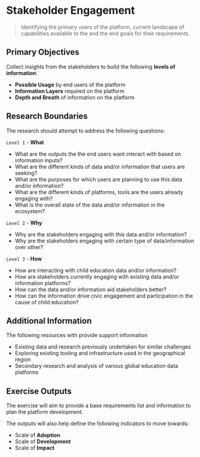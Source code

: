# Stakeholder Engagement

> Identifying the primary users of the platform, current landscape of capabilities available to the and the end goals for their requirements.

## Primary Objectives

Collect insights from the stakeholders to build the following **levels of information**:

- **Possible Usage** by end users of the platform
- **Information Layers** required on the platform
- **Depth and Breath** of information on the platform

## Research Boundaries

The research should attempt to address the following questions: 

`Level 1` - **What**

- What are the outputs the the end users want interact with based on information inputs?
- What are the different kinds of data and/or information that users are seeking?
- What are the purposes for which users are planning to use this data and/or information?
- What are the different kinds of platforms, tools are the users already engaging with?
- What is the overall state of the data and/or information in the ecosystem?

`Level 2` - **Why**
- Why are the stakeholders engaging with this data and/or information?
- Why are the stakeholders engaging with certain type of data/information over other?

`Level 3` - **How**
- How are interacting with child education data and/or information?
- How are stakeholders currently engaging with existing data and/or information platforms?
- How can the data and/or information aid stakeholders better?
- How can the information drive civic engagement and participation in the cause of child education?

## Additional Information

The following resources with provide support information

- Existing data and research previously undertaken for similar challenges
- Exploring existing tooling and infrastructure used in the geographical region
- Secondary research and analysis of various global education data platforms 

## Exercise Outputs

The exercise will aim to provide a base requirements list and information to plan the platform development.

The outputs will also help define the following indicators to move towards:
- Scale of **Adoption**
- Scale of **Development**
- Scale of **Impact**
